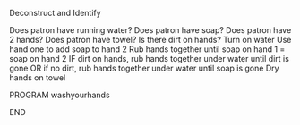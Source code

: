 Deconstruct and Identify

Does patron have running water?
Does patron have soap?
Does patron have 2 hands?
Does patron have towel?
Is there dirt on hands?
Turn on water
Use hand one to add soap to hand 2
Rub hands together until soap on hand 1 = soap on hand 2
IF dirt on hands, rub hands together under water until dirt is gone
OR if no dirt, rub hands together under water until soap is gone
Dry hands on towel

PROGRAM washyourhands



END